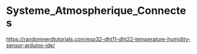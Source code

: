 # Systeme_Atmospherique_Connectes

https://randomnerdtutorials.com/esp32-dht11-dht22-temperature-humidity-sensor-arduino-ide/
